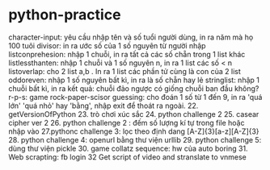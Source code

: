 # python-practice
character-input: yêu cầu nhập tên và số tuổi người dùng, in ra năm mà họ 100 tuôi
divisor: in ra ước số của 1 số nguyên từ người nhập
listconprehesion: nhập 1 chuỗi, in ra tất cả các số chẵn trong 1 list khác
listlessthanten: nhập 1 chuỗi và 1 số nguyên n, in ra 1 list các số < n
listoverlap: cho 2 list a,b . In ra 1 list các phần tử cùng là con của 2 list
oddoreven: nhập 1 số nguyên bất kì, in ra là số chẵn hay lẻ
stringlist: nhập 1 chuỗi bất kì, in ra kết quả: chuỗi đảo ngược có giống chuỗi ban đầu không?
r-p-s: game rock-paper-scisor
guessing: cho đoán 1 số từ 1 đến 9, in ra 'quá lớn' 'quá nhỏ' hay 'bằng', nhập exit để thoát ra ngoài.
22. getVersionOfPython
23. trò chơi xúc sắc
24. python challenge 2
25. casear cipher ver 2
26. python challenge 2 : đếm số lượng kí tự trong file hoặc nhập vào
27.pythonc challenge 3: lọc theo định dang [A-Z]{3}[a-z][A-Z]{3}
28. python challenge 4: openurl bằng thư viện urllib
29. python challenge 5: dùng thư viện pickle
30. game collatz sequence: hw của auto boring 
31. Web scrapting: fb login
32 Get script of video and stranslate to vnmese
